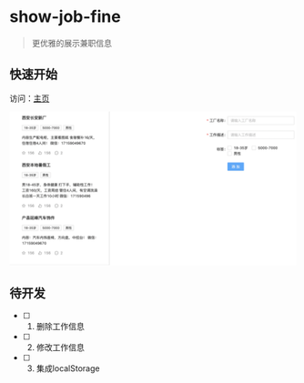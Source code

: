 # show-job-fine

> 更优雅的展示兼职信息

## 快速开始

访问：[主页](https://wuhaohao1234.github.io/show-job-fine/)

![](2022-06-29-17-56-34.png)

## 待开发

- [ ] 1. 删除工作信息
- [ ] 2. 修改工作信息
- [ ] 3. 集成localStorage